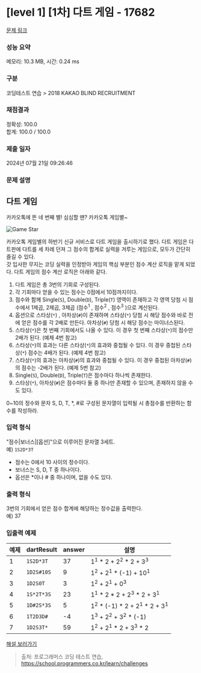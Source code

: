 # [level 1] [1차] 다트 게임 - 17682 

[문제 링크](https://school.programmers.co.kr/learn/courses/30/lessons/17682?language=python3) 

### 성능 요약

메모리: 10.3 MB, 시간: 0.24 ms

### 구분

코딩테스트 연습 > 2018 KAKAO BLIND RECRUITMENT

### 채점결과

정확성: 100.0<br/>합계: 100.0 / 100.0

### 제출 일자

2024년 07월 21일 09:26:46

### 문제 설명

<h2>다트 게임</h2>

<p>카카오톡에 뜬 네 번째 별! 심심할 땐? 카카오톡 게임별~</p>

<p><img src="http://t1.kakaocdn.net/welcome2018/gamestar.png" title="게임별" alt="Game Star"></p>

<p>카카오톡 게임별의 하반기 신규 서비스로 다트 게임을 출시하기로 했다. 다트 게임은 다트판에 다트를 세 차례 던져 그 점수의 합계로 실력을 겨루는 게임으로, 모두가 간단히 즐길 수 있다.<br>
갓 입사한 무지는 코딩 실력을 인정받아 게임의 핵심 부분인 점수 계산 로직을 맡게 되었다. 다트 게임의 점수 계산 로직은 아래와 같다.</p>

<ol>
<li>다트 게임은 총 3번의 기회로 구성된다.</li>
<li>각 기회마다 얻을 수 있는 점수는 0점에서 10점까지이다.</li>
<li>점수와 함께 Single(<code>S</code>), Double(<code>D</code>), Triple(<code>T</code>) 영역이 존재하고 각 영역 당첨 시 점수에서 1제곱, 2제곱, 3제곱 (점수<sup>1</sup> , 점수<sup>2</sup> , 점수<sup>3</sup> )으로 계산된다.</li>
<li>옵션으로 스타상(<code>*</code>) , 아차상(<code>#</code>)이 존재하며 스타상(<code>*</code>) 당첨 시 해당 점수와 바로 전에 얻은 점수를 각 2배로 만든다. 아차상(<code>#</code>) 당첨 시 해당 점수는 마이너스된다.</li>
<li>스타상(<code>*</code>)은 첫 번째 기회에서도 나올 수 있다. 이 경우 첫 번째 스타상(<code>*</code>)의 점수만 2배가 된다. (예제 4번 참고)</li>
<li>스타상(<code>*</code>)의 효과는 다른 스타상(<code>*</code>)의 효과와 중첩될 수 있다. 이 경우 중첩된 스타상(<code>*</code>) 점수는 4배가 된다. (예제 4번 참고)</li>
<li>스타상(<code>*</code>)의 효과는 아차상(<code>#</code>)의 효과와 중첩될 수 있다. 이 경우 중첩된 아차상(<code>#</code>)의 점수는 -2배가 된다. (예제 5번 참고)</li>
<li>Single(<code>S</code>), Double(<code>D</code>), Triple(<code>T</code>)은 점수마다 하나씩 존재한다.</li>
<li>스타상(<code>*</code>), 아차상(<code>#</code>)은 점수마다 둘 중 하나만 존재할 수 있으며, 존재하지 않을 수도 있다. </li>
</ol>

<p>0~10의 정수와 문자 S, D, T, *, #로 구성된 문자열이 입력될 시 총점수를 반환하는 함수를 작성하라.</p>

<h3>입력 형식</h3>

<p>"점수|보너스|[옵션]"으로 이루어진 문자열 3세트.<br>
예)  <code>1S2D*3T</code></p>

<ul>
<li>점수는 0에서 10 사이의 정수이다.</li>
<li>보너스는 S, D, T 중 하나이다.</li>
<li>옵선은 *이나 # 중 하나이며, 없을 수도 있다.</li>
</ul>

<h3>출력 형식</h3>

<p>3번의 기회에서 얻은 점수 합계에 해당하는 정수값을 출력한다.<br>
예) 37</p>

<h3>입출력 예제</h3>
<table class="table">
        <thead><tr>
<th>예제</th>
<th>dartResult</th>
<th>answer</th>
<th>설명</th>
</tr>
</thead>
        <tbody><tr>
<td>1</td>
<td><code>1S2D*3T</code></td>
<td>37</td>
<td>1<sup>1</sup> * 2 + 2<sup>2</sup> * 2 + 3<sup>3</sup></td>
</tr>
<tr>
<td>2</td>
<td><code>1D2S#10S</code></td>
<td>9</td>
<td>1<sup>2</sup> + 2<sup>1</sup> * (-1) + 10<sup>1</sup></td>
</tr>
<tr>
<td>3</td>
<td><code>1D2S0T</code></td>
<td>3</td>
<td>1<sup>2</sup> + 2<sup>1</sup> + 0<sup>3</sup></td>
</tr>
<tr>
<td>4</td>
<td><code>1S*2T*3S</code></td>
<td>23</td>
<td>1<sup>1</sup> * 2 * 2 + 2<sup>3</sup> * 2 + 3<sup>1</sup></td>
</tr>
<tr>
<td>5</td>
<td><code>1D#2S*3S</code></td>
<td>5</td>
<td>1<sup>2</sup> * (-1) * 2 + 2<sup>1</sup> * 2 + 3<sup>1</sup></td>
</tr>
<tr>
<td>6</td>
<td><code>1T2D3D#</code></td>
<td>-4</td>
<td>1<sup>3</sup> + 2<sup>2</sup> + 3<sup>2</sup> * (-1)</td>
</tr>
<tr>
<td>7</td>
<td><code>1D2S3T*</code></td>
<td>59</td>
<td>1<sup>2</sup> + 2<sup>1</sup> * 2 + 3<sup>3</sup> * 2</td>
</tr>
</tbody>
      </table>
<p><a href="http://tech.kakao.com/2017/09/27/kakao-blind-recruitment-round-1/" target="_blank" rel="noopener">해설 보러가기</a></p>


> 출처: 프로그래머스 코딩 테스트 연습, https://school.programmers.co.kr/learn/challenges